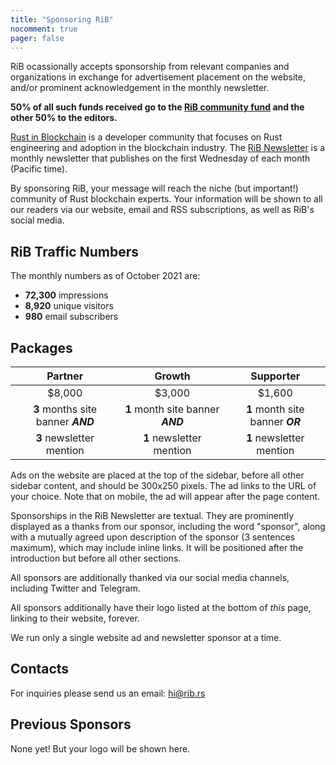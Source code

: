 ```yaml
---
title: "Sponsoring RiB"
nocomment: true
pager: false
---
```


RiB ocassionally accepts sponsorship from relevant companies and organizations
in exchange for advertisement placement
on the website, and/or prominent acknowledgement in the monthly newsletter.

**50% of all such funds received go to the [RiB community fund][cfund]
and the other 50% to the editors.**

[cfund]: /community-fund

[Rust in Blockchain](https://rustinblockchain.org) is a developer community
that focuses on Rust engineering and adoption in the blockchain industry.
The [RiB Newsletter](/newsletters) is a monthly newsletter that publishes on
the first Wednesday of each month (Pacific time).

By sponsoring RiB, your message will reach the niche (but important!) community
of Rust blockchain experts. Your information will be shown to all our readers
via our website, email and RSS subscriptions, as well as RiB's social media.

## RiB Traffic Numbers

The monthly numbers as of October 2021 are:
- **72,300** impressions  
- **8,920** unique visitors
- **980** email subscribers

## Packages

 Partner                           | Growth                            | Supporter
:---------------------------------:|:---------------------------------:|:--------------------------------:
            $8,000                 |             $3,000                |             $1,600
**3** months site banner **_AND_** | **1** month site banner **_AND_** | **1** month site banner **_OR_** 
**3** newsletter mention           | **1** newsletter mention          | **1** newsletter mention


Ads on the website are placed at the top of the sidebar,
before all other sidebar content, and should be 300x250 pixels.
The ad links to the URL of your choice.
Note that on mobile, the ad will appear after the page content.

Sponsorships in the RiB Newsletter are textual.
They are prominently displayed as a thanks from our sponsor,
including the word "sponsor", along with a mutually
agreed upon description of the sponsor (3 sentences maximum),
which may include inline links.
It will be positioned after the introduction but before all other sections.

All sponsors are additionally thanked via our social media channels,
including Twitter and Telegram.

All sponsors additionally have their logo listed at the bottom of _this_ page,
linking to their website, forever.

We run only a single website ad and newsletter sponsor at a time.

## Contacts

For inquiries please send us an email: hi@rib.rs

## Previous Sponsors

None yet! But your logo will be shown here.


